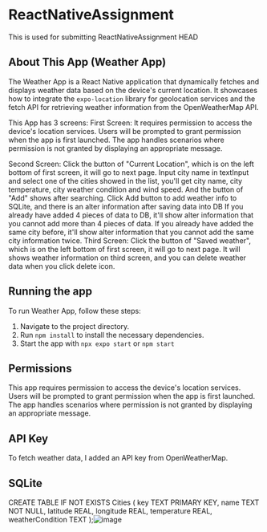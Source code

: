 # ReactNativeAssignment

This is used for submitting ReactNativeAssignment
HEAD

## About This App (Weather App)

The Weather App is a React Native application that dynamically fetches and displays weather data based on the device's current location. It showcases how to integrate the `expo-location` library for geolocation services and the fetch API for retrieving weather information from the OpenWeatherMap API.

This App has 3 screens:
First Screen: It requires permission to access the device's location services. Users will be prompted to grant permission when the app is first launched. The app handles scenarios where permission is not granted by displaying an appropriate message.

Second Screen: Click the button of "Current Location", which is on the left bottom of first screen, it will go to next page. Input city name in textInput and select one of the cities showed in the list, you'll get city name, city temperature, city weather condition and wind speed. And the button of "Add" shows after searching. Click Add button to add weather info to SQLite, and there is an alter information after saving data into DB
If you already have added 4 pieces of data to DB, it'll show alter information that you cannot add more than 4 pieces of data.
If you already have added the same city before, it'll show alter information that you cannot add the same city information twice.
Third Screen: Click the button of "Saved weather", which is on the left bottom of first screen, it will go to next page. It will shows weather information on third screen, and you can delete weather data when you click delete icon.

## Running the app

To run Weather App, follow these steps:

1. Navigate to the project directory.
1. Run `npm install` to install the necessary dependencies.
1. Start the app with `npx expo start` or `npm start`

## Permissions

This app requires permission to access the device's location services. Users will be prompted to grant permission when the app is first launched. The app handles scenarios where permission is not granted by displaying an appropriate message.

## API Key

To fetch weather data, I added an API key from OpenWeatherMap.

## SQLite

CREATE TABLE IF NOT EXISTS Cities (
key TEXT PRIMARY KEY,
name TEXT NOT NULL,
latitude REAL,
longitude REAL,
temperature REAL,
weatherCondition TEXT
);![image](https://github.com/A00476462/ReactNativeAssignment/assets/38833830/e914117d-9d65-46a9-a899-6b499f22c119)
